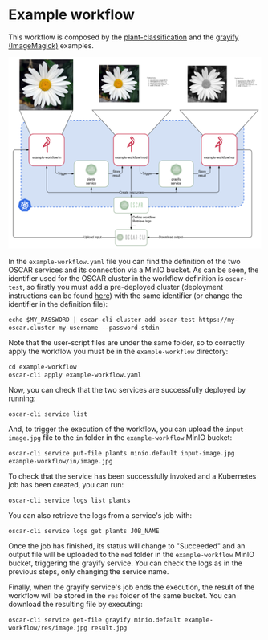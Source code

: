 
# Example workflow

This workflow is composed by the [plant-classification](https://github.com/grycap/oscar/tree/master/examples/plant-classification-theano) and the [grayify (ImageMagick)](https://github.com/grycap/oscar/tree/master/examples/imagemagick) examples.

![example workflow](../images/oscar-cli-example.png)

In the `example-workflow.yaml` file you can find the definition of the two OSCAR services and its connection via a MinIO bucket. As can be seen, the identifier used for the OSCAR cluster in the workflow definition is `oscar-test`, so firstly you must add a pre-deployed cluster (deployment instructions can be found [here](https://grycap.github.io/oscar)) with the same identifier (or change the identifier in the definition file):

```
echo $MY_PASSWORD | oscar-cli cluster add oscar-test https://my-oscar.cluster my-username --password-stdin
```


Note that the user-script files are under the same folder, so to correctly apply the workflow you must be in the `example-workflow` directory:

```
cd example-workflow
oscar-cli apply example-workflow.yaml
```

Now, you can check that the two services are successfully deployed by running:

```
oscar-cli service list
```

And, to trigger the execution of the workflow, you can upload the `input-image.jpg` file to the `in` folder in the `example-workflow` MinIO bucket:

```
oscar-cli service put-file plants minio.default input-image.jpg example-workflow/in/image.jpg
```

To check that the service has been successfully invoked and a Kubernetes job has been created, you can run:

```
oscar-cli service logs list plants
```

You can also retrieve the logs from a service's job with:

```
oscar-cli service logs get plants JOB_NAME
```

Once the job has finished, its status will change to "Succeeded" and an output file will be uploaded to the `med` folder in the `example-workflow` MinIO bucket, triggering the grayify service. You can check the logs as in the previous steps, only changing the service name.

Finally, when the grayify service's job ends the execution, the result of the workflow will be stored in the `res` folder of the same bucket. You can download the resulting file by executing:

```
oscar-cli service get-file grayify minio.default example-workflow/res/image.jpg result.jpg
```